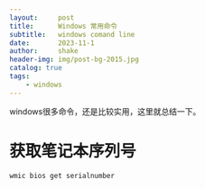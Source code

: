```yaml
---
layout:     post
title:      Windows 常用命令
subtitle:   windows comand line
date:       2023-11-1
author:     shake
header-img: img/post-bg-2015.jpg
catalog: true
tags:
    - windows
---
```

windows很多命令，还是比较实用，这里就总结一下。

# 获取笔记本序列号

`wmic bios get serialnumber `


